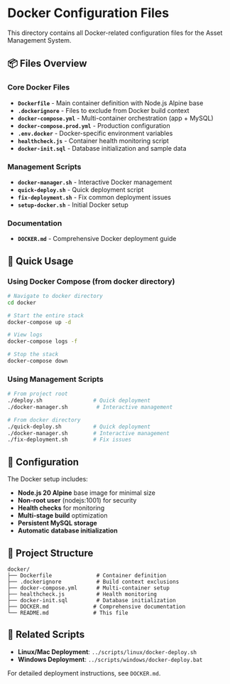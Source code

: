 # Docker Configuration Files

This directory contains all Docker-related configuration files for the Asset Management System.

## 📦 Files Overview

### Core Docker Files
- **`Dockerfile`** - Main container definition with Node.js Alpine base
- **`.dockerignore`** - Files to exclude from Docker build context
- **`docker-compose.yml`** - Multi-container orchestration (app + MySQL)
- **`docker-compose.prod.yml`** - Production configuration
- **`.env.docker`** - Docker-specific environment variables
- **`healthcheck.js`** - Container health monitoring script
- **`docker-init.sql`** - Database initialization and sample data

### Management Scripts
- **`docker-manager.sh`** - Interactive Docker management
- **`quick-deploy.sh`** - Quick deployment script
- **`fix-deployment.sh`** - Fix common deployment issues
- **`setup-docker.sh`** - Initial Docker setup

### Documentation
- **`DOCKER.md`** - Comprehensive Docker deployment guide

## 🚀 Quick Usage

### Using Docker Compose (from docker directory)
```bash
# Navigate to docker directory
cd docker

# Start the entire stack
docker-compose up -d

# View logs
docker-compose logs -f

# Stop the stack
docker-compose down
```

### Using Management Scripts
```bash
# From project root
./deploy.sh                # Quick deployment
./docker-manager.sh         # Interactive management

# From docker directory
./quick-deploy.sh          # Quick deployment
./docker-manager.sh        # Interactive management
./fix-deployment.sh        # Fix issues
```

## 🔧 Configuration

The Docker setup includes:
- **Node.js 20 Alpine** base image for minimal size
- **Non-root user** (nodejs:1001) for security
- **Health checks** for monitoring
- **Multi-stage build** optimization
- **Persistent MySQL storage**
- **Automatic database initialization**

## 📁 Project Structure
```
docker/
├── Dockerfile              # Container definition
├── .dockerignore           # Build context exclusions
├── docker-compose.yml      # Multi-container setup
├── healthcheck.js          # Health monitoring
├── docker-init.sql         # Database initialization
├── DOCKER.md              # Comprehensive documentation
└── README.md              # This file
```

## 🔗 Related Scripts
- **Linux/Mac Deployment**: `../scripts/linux/docker-deploy.sh`
- **Windows Deployment**: `../scripts/windows/docker-deploy.bat`

For detailed deployment instructions, see `DOCKER.md`.
